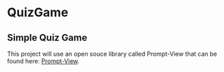 # QuizGame
## Simple Quiz Game
This project will use an open souce library called Prompt-View that can be found here: [Prompt-View](https://github.com/academia-de-codigo/prompt-view).
